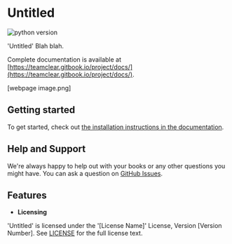 # Untitled

![python version](https://img.shields.io/pypi/pyversions/icrawler.svg)

'Untitled' Blah blah.

Complete documentation is available at [https://teamclear.gitbook.io/project/docs/](https://teamclear.gitbook.io/project/docs/).

\[webpage image.png\]

## Getting started

To get started, check out [the installation instructions in the documentation](docs/readme/setup.md).

## Help and Support

We're always happy to help out with your books or any other questions you might have. You can ask a question on [GitHub Issues](https://github.com/taking/TeamClear/issues).

## Features

* **Licensing**

'Untitled' is licensed under the '\[License Name\]' License, Version \[Version Number\]. See [LICENSE](https://github.com/taking/TeamClear/tree/fd3d39ceb205e5e449d66611ddcba610f1722a0b/LICENSE/README.md) for the full license text.

